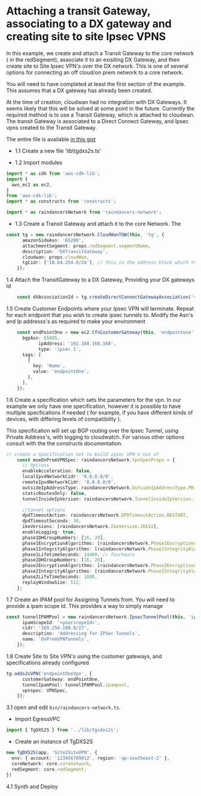 # Attaching a transit Gateway, associating to a DX gateway and creating site to site Ipsec VPNS

In this example, we create and attach a Transit Gateway to the core network ( in the redSegment), associate it to an exisiting DX Gateway, and then create site to Site Ipsec VPN's over the DX network.   This is one of several options for connecting an off cloud/on prem network to a core network. 

You will need to have completed at least the first section of the example.  This assumes that a DX gateway has already been created.

At the time of creation, cloudwan had no integration with DX Gateways.   It seems likely that this will be solved at some point in the future.  Currently the required method is to use a Transit Gateway, which is attached to cloudwan.  The transit Gateway is associated to a Direct Connect Gateway, and Ipsec vpns created to the Transit Gateway.  

The entire file is available [in this gist](https://gist.github.com/mrpackethead/dae981042ac03fa7153f179364431de6)

<diagram>

* 1.1 Create a new file 'lib\tgdxs2s.ts'

* 1.2 Import modules
```typescript
import * as cdk from 'aws-cdk-lib';
import {
  aws_ec2 as ec2,
} 
from 'aws-cdk-lib';
import * as constructs from 'constructs';

import * as raindancersNetwork from 'raindancers-network';
```


* 1.3 Create a Transit Gateway and attach it to the core Network.   The 

```typescript
const tg = new raindancersNetwork.CloudWanTGW(this, 'tg', {
      amazonSideAsn: '65200',
      attachmentSegment: props.redSegment.segmentName,
      description: 'DXTransitGateway',
      cloudwan: props.cloudWan,
      tgCidr: ['10.64.254.0/24'], // this is the address block which the TG will use to create prviate VPN tunnels against.
    });
```

1.4 Attach the TransitGateway to a DX Gateway, Providing your DX gateways Id 
```typescript
    const dXAssociationId = tg.createDirectConnectGatewayAssociation('<yourdxgatewayId>');
```

1.5 Create Customer Endpoints where your Ipsec VPN will terminate. Repeat for each endpoint that you wish to create ipsec tunnels to.  Modify the Asn's and Ip addresss's as required to make your environment

```typescript
    const endPointOne = new ec2.CfnCustomerGateway(this, 'endpointone', {
      bgpAsn: 65085,
  			ipAddress: '192.168.168.168',
  			type: 'ipsec.1',
      tags: [
        {
          key: 'Name',
          value: 'endpointOne',
        },
      ],
    });
```
1.6 Create a specification which sets the parameters for the vpn. In our example we only have one specification, however it is possible to have multiple specfications if needed ( for example, if you have different kinds of devices, with differing levels of compatibility ).

This specification will set up BGP routing over the Ipsec Tunnel, using Private Address's, with logging to cloudwatch.   For various other options consult with the the constructs documentation.


```typescript 
// create a Specification Set to build ipsec VPN's out of
    const moeOnPremVPNSpec: raindancersNetwork.VpnSpecProps = {
      // Options
      enableAcceleration: false,
      localIpv4NetworkCidr: '0.0.0.0/0',
      remoteIpv4NetworkCidr: '0.0.0.0/0',
      outsideIpAddressType: raindancersNetwork.OutsideIpAddressType.PRIVATE,
      staticRoutesOnly: false,
      tunnelInsideIpVersion: raindancersNetwork.TunnelInsideIpVersion.IPV4,

      //tunnel options
      dpdTimeoutAction: raindancersNetwork.DPDTimeoutAction.RESTART,
      dpdTimeoutSeconds: 30,
      ikeVersions: [raindancersNetwork.IkeVersion.IKEV2],
      enableLogging: true,
      phase1DHGroupNumbers: [16, 20],
      phase1EncryptionAlgorithms: [raindancersNetwork.Phase1EncryptionAlgorithms.AES256],
      phase1IntegrityAlgorithms: [raindancersNetwork.Phase1IntegrityAlgorithms.SHA2_512],
      phase1LifetimeSeconds: 14400, // fourhours
      phase2DHGroupNumbers: [16, 20],
      phase2EncryptionAlgorithms: [raindancersNetwork.Phase2EncryptionAlgorithms.AES256_GCM_16],
      phase2IntegrityAlgorithms: [raindancersNetwork.Phase2IntegrityAlgorithms.SHA2_512],
      phase2LifeTimeSeconds: 1800,
      replayWindowSize: 512,
    };
```

1.7 Create an IPAM pool for Assigning Tunnels from.  You will need to provide a ipam scope Id.  This provides a way to simply manage 

```typescript
const tunnelIPAMPool = new raindancersNetwork.IpsecTunnelPool(this, 'ipampool', {
      ipamScopeId: '<yourscopeId>',
      cidr: '169.254.100.0/27',
      description: 'Addressing for IPSec Tunnels',
      name: 'OnPremVPNTunnels',
    });
```

1.8 Create Site to Site VPN's using the customer gateways, and specifications already configured
``` typescript
tg.adds2sVPN('endpointOneVpn', {
      customerGateway: endPointOne,
      tunnelIpamPool: tunnelIPAMPool.ipampool,
      vpnspec: VPNSpec,
    });
```

3.1 open and edit `bin/raindancers-network.ts`.

- Import EgressVPC 
```typescript
import { TgDXS2S } from '../lib/tgsdxs2s';
```
- Create an instance of TgDXS2S
```typescript
new TgDXS2S(app, 'Site2SiteVPN', {
  env: { account: '123456789012', region: 'ap-southeast-2' },
  coreNetwork: core.corenetwork,
  redSegment: core.redSegment,
})
```

4.1 Synth and Deploy














